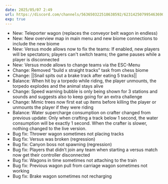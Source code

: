 ```yaml
---
date: 2025/05/07 2:49
url: https://discord.com/channels/563650322518638592/623142507995463690/1369370478887567480
exp: true
---
```

- New: Teleporter wagon (replaces the conveyor belt wagon in endless)
- New: New overview map in main menu and new biome connections to include the new biome
- New: Versus mode allows now to fix the teams: If enabled, new players will be spectators; players can't switch teams; the game pauses while a player is disconnected
- New: Versus mode allows to change teams via the ESC-Menu
- Change: Removed “build x straight tracks” task from chess biome
- Change: ||Snail spits out a brake track after eating 5 tracks||
- Balance: When hit by a torpedo while riding, the player unmounts, the torpedo explodes and the animal stays alive
- Change: Speed warning bubble is only being shown for 3 stations and sounds and suggests also to keep going for an extra challenge
- Change: Mimic trees now first eat up items before killing the player or unmounts the player if they were riding
- Balance: Water supercharge consumption on crafter changed from previous update: Only when crafting a track below 1 second, the water consumption will be exactly 1 second. When the crafter is slower, nothing changed to the live version.
- Bug fix: Thrower wagon sometimes not placing tracks
- Bug fix: Versus was broken (regression)
- Bug fix: Canyon boss not spawning (regression)
- Bug fix: Players that didn’t join any team when starting a versus match now get their controller disconnected
- Bug fix: Wagons in time sometimes not attaching to the train
- Bug fix: Previous wagon pull from carriage wagon sometimes not working
- Bug fix: Brake wagon sometimes not recharging